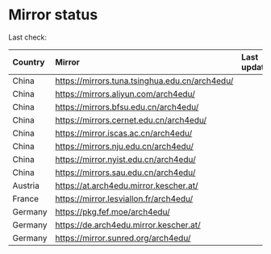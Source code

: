 <script src="./time.js"></script>
# Mirror status
Last check: <script type="text/javascript">localize(1738869497.9683487);</script>

|Country|Mirror|Last update|
|:------|:-----|:----------|
|China|https://mirrors.tuna.tsinghua.edu.cn/arch4edu/|<script type="text/javascript">localize(1738824120);</script>|
|China|https://mirrors.aliyun.com/arch4edu/|<script type="text/javascript">localize(1738824120);</script>|
|China|https://mirrors.bfsu.edu.cn/arch4edu/|<script type="text/javascript">localize(1738824120);</script>|
|China|https://mirrors.cernet.edu.cn/arch4edu/|<script type="text/javascript">localize(1738824120);</script>|
|China|https://mirror.iscas.ac.cn/arch4edu/|<script type="text/javascript">localize(1738824120);</script>|
|China|https://mirrors.nju.edu.cn/arch4edu/|<script type="text/javascript">localize(1738737666);</script>|
|China|https://mirror.nyist.edu.cn/arch4edu/|<script type="text/javascript">localize(1738824120);</script>|
|China|https://mirrors.sau.edu.cn/arch4edu/|<script type="text/javascript">localize(1731653531);</script>|
|Austria|https://at.arch4edu.mirror.kescher.at/|<script type="text/javascript">localize(1738824120);</script>|
|France|https://mirror.lesviallon.fr/arch4edu/|<script type="text/javascript">localize(1738824120);</script>|
|Germany|https://pkg.fef.moe/arch4edu/|<script type="text/javascript">localize(1738824120);</script>|
|Germany|https://de.arch4edu.mirror.kescher.at/|<script type="text/javascript">localize(1738824120);</script>|
|Germany|https://mirror.sunred.org/arch4edu/|<script type="text/javascript">localize(1738824120);</script>|

<script src="./tablefilter/tablefilter.js"></script>
<script src="./table.js"></script>